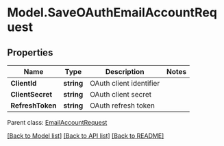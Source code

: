 # Model.SaveOAuthEmailAccountRequest
## Properties
Name | Type | Description | Notes
------------ | ------------- | ------------- | -------------
**ClientId** | **string** | OAuth client identifier | 
**ClientSecret** | **string** | OAuth client secret | 
**RefreshToken** | **string** | OAuth refresh token | 

 Parent class: [EmailAccountRequest](EmailAccountRequest.md)

[[Back to Model list]](README.md#documentation-for-models) [[Back to API list]](README.md#documentation-for-api-endpoints) [[Back to README]](README.md)


